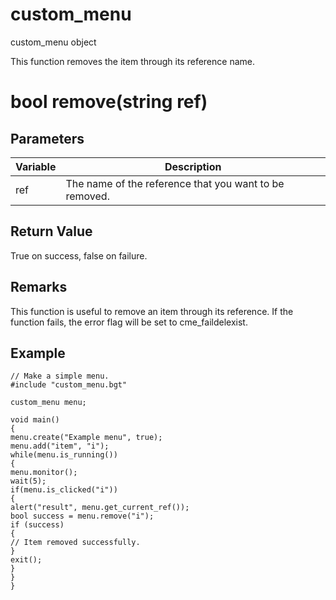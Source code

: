 # custom_menu

custom_menu object


This function removes the item through its reference name.

# bool remove(string ref)

## Parameters

Variable| Description
---|---
ref | The name of the reference that you want to be removed.

## Return Value

True on success, false on failure.

## Remarks

This function is useful to remove an item through its reference. If the function fails, the error flag will be set to cme_faildelexist.

## Example

```ngt
// Make a simple menu.
#include "custom_menu.bgt"

custom_menu menu;

void main()
{
menu.create("Example menu", true);
menu.add("item", "i");
while(menu.is_running())
{
menu.monitor();
wait(5);
if(menu.is_clicked("i"))
{
alert("result", menu.get_current_ref());
bool success = menu.remove("i");
if (success)
{
// Item removed successfully.
}
exit();
}
}
}
```
